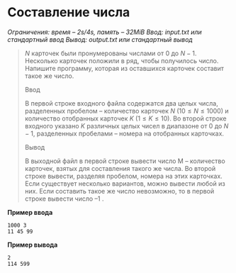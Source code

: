 # Составление числа

*Ограничения: время – 2s/4s, память – 32MiB Ввод: input.txt или стандартный ввод Вывод: output.txt или стандартный вывод*

> $N$ карточек были пронумерованы числами от $0$ до $N−1$. Несколько карточек положили в ряд, чтобы получилось число. Напишите программу, которая из оставшихся карточек составит такое же число.
>
> Ввод
>
> В первой строке входного файла содержатся два целых числа, разделенных пробелом – количество карточек $N$ $(10 ≤ N ≤ 1000)$ и количество отобранных карточек $K$ $(1 ≤ K ≤ 10)$. Во второй строке входного указано $K$ различных целых чисел в диапазоне от $0$ до $N−1$, разделенных пробелами – номера на отобранных карточках.
>
> Вывод
>
> В выходной файл в первой строке вывести число M – количество карточек, взятых для составления такого же числа. Во второй строке вывести, разделяя пробелом, номера на этих карточках. Если существует несколько вариантов, можно вывести любой из них. Если составить такое же число невозможно, то в первой строке вывести число –1 .

**Пример ввода**
```
1000 3
11 45 99
```
**Пример вывода**
```
2
114 599
```
